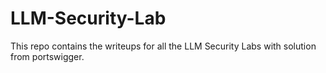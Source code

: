 # LLM-Security-Lab
This repo contains the writeups for all the LLM Security Labs with solution from portswigger. 
